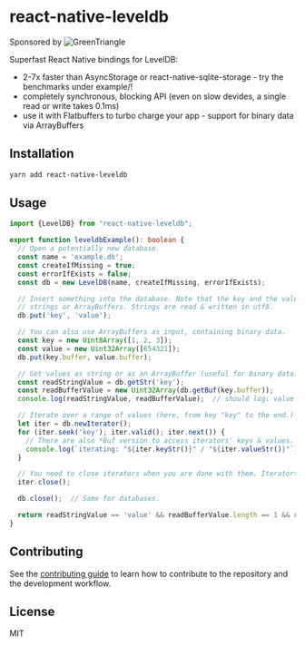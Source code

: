 # react-native-leveldb
Sponsored by ![GreenTriangle](https://www.green-triangle.com/wp-content/uploads/2018/08/cropped-GreenTriangle-01-4.png)

Superfast React Native bindings for LevelDB:
* 2-7x faster than AsyncStorage or react-native-sqlite-storage - try the benchmarks under example/!
* completely synchronous, blocking API (even on slow devides, a single read or write takes 0.1ms)
* use it with Flatbuffers to turbo charge your app - support for binary data via ArrayBuffers 

## Installation

```sh
yarn add react-native-leveldb
```

## Usage

```ts
import {LevelDB} from "react-native-leveldb";

export function leveldbExample(): boolean {
  // Open a potentially new database.
  const name = 'example.db';
  const createIfMissing = true;
  const errorIfExists = false;
  const db = new LevelDB(name, createIfMissing, errorIfExists);

  // Insert something into the database. Note that the key and the value can either be
  // strings or ArrayBuffers. Strings are read & written in utf8.
  db.put('key', 'value');

  // You can also use ArrayBuffers as input, containing binary data.
  const key = new Uint8Array([1, 2, 3]);
  const value = new Uint32Array([654321]);
  db.put(key.buffer, value.buffer);

  // Get values as string or as an ArrayBuffer (useful for binary data).
  const readStringValue = db.getStr('key');
  const readBufferValue = new Uint32Array(db.getBuf(key.buffer));
  console.log(readStringValue, readBufferValue);  // should log: value [654321]

  // Iterate over a range of values (here, from key "key" to the end.)
  let iter = db.newIterator();
  for (iter.seek('key'); iter.valid(); iter.next()) {
    // There are also *Buf version to access iterators' keys & values.
    console.log(`iterating: "${iter.keyStr()}" / "${iter.valueStr()}"`);
  }

  // You need to close iterators when you are done with them. Iterators will throw an error if used after this.
  iter.close();

  db.close();  // Same for databases.

  return readStringValue == 'value' && readBufferValue.length == 1 && readBufferValue[0] == 654321;
}
```

## Contributing

See the [contributing guide](CONTRIBUTING.md) to learn how to contribute to the repository and the development workflow.

## License

MIT
